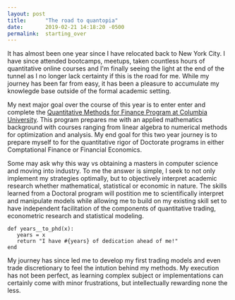 ```yaml
---
layout: post
title:      "The road to quantopia"
date:       2019-02-21 14:18:20 -0500
permalink:  starting_over
---
```



It has almost been one year since I have relocated back to New York City. I have since attended bootcamps, meetups, taken countless hours of quantitative online courses and I'm finally seeing the  light at the end of the tunnel as I no longer lack certainty if this is the road for me. While my journey has been far from easy, it has been a pleasure to accumulate my knowlegde base outside of the formal academic setting.

My next major goal over the course of this year is to enter enter and complete the [Quantitative Methods for Finance Program at Columbia University](http://sps.columbia.edu/certificates/quantitative-studies-for-finance-certificate). This program prepares me with an applied mathematics background with courses ranging from linear algebra to numerical methods for optimization and analysis. My end goal for this two year journey is to prepare myself to for the quantitative rigor of Doctorate programs in either Comptational Finance or Financial Economics. 

Some may ask why this way vs obtaining a masters in computer science and moving into industry. To me the answer is simple, I seek to not only implement my strategies optimally, but to objectively interpret academic research whether mathematical, statistical or economic in nature. The skills learned from a Doctoral program will postition me to scientifically  interpret and manipulate models while allowing me to build on my existing skill set to have independent facilitation of the components of quantitative trading, econometric research and statistical modeling.

```
def years__to_phd(x):
   years = x
   return "I have #{years} of dedication ahead of me!"
end 
```

My journey has since led me to develop my first trading models and even trade discretionary to feel the intution behind my methods. My execution has not been perfect, as learning complex subject or implementations can certainly come with minor frustrations, but intellectually rewarding none the less.






